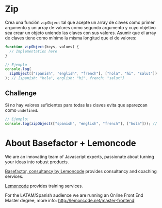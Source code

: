 # Zip

Crea una función `zipObject` tal que acepte un array de claves como primer argumento y un array de valores como segundo argumento y cuyo objetivo sea crear un objeto uniendo las claves con sus valores.
Asumir que el array de claves tiene como mínimo la misma longitud que el de valores:

```javascript
function zipObject(keys, values) {
  // Implementation here
}

// Ejemplo
console.log(
  zipObject(["spanish", "english", "french"], ["hola", "hi", "salut"])
); // {spanish: "hola", english: "hi", french: "salut"}
```

## Challenge

Si no hay valores suficientes para todas las claves evita que aparezcan como `undefined`.

```javascript
// Ejemplo:
console.log(zipObject(["spanish", "english", "french"], ["hola"])); // {spanish: "hola"}
```

# About Basefactor + Lemoncode

We are an innovating team of Javascript experts, passionate about turning your ideas into robust products.

[Basefactor, consultancy by Lemoncode](http://www.basefactor.com) provides consultancy and coaching services.

[Lemoncode](http://lemoncode.net/services/en/#en-home) provides training services.

For the LATAM/Spanish audience we are running an Online Front End Master degree, more info: http://lemoncode.net/master-frontend
